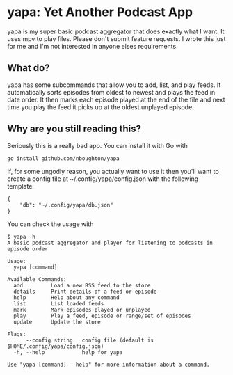 # yapa: Yet Another Podcast App

yapa is my super basic podcast aggregator that does exactly what I want. It uses mpv to
play files. Please don't submit feature requests. I wrote this just for me and I'm not interested in anyone elses requirements.

## What do?

yapa has some subcommands that allow you to add, list, and play feeds. It automatically
sorts episodes from oldest to newest and plays the feed in date order. It then marks each
episode played at the end of the file and next time you play the feed it picks up at the oldest unplayed episode.

## Why are you still reading this?

Seriously this is a really bad app. You can install it with Go with 

```
go install github.com/nboughton/yapa
```

If, for some ungodly reason, you actually want to use it then you'll want to create a config file at ~/.config/yapa/config.json with the following template:

```
{
	"db": "~/.config/yapa/db.json"
}
```

You can check the usage with 

```
$ yapa -h
A basic podcast aggregator and player for listening to podcasts in episode order

Usage:
  yapa [command]

Available Commands:
  add         Load a new RSS feed to the store
  details     Print details of a feed or episode
  help        Help about any command
  list        List loaded feeds
  mark        Mark episodes played or unplayed
  play        Play a feed, episode or range/set of episodes
  update      Update the store

Flags:
      --config string   config file (default is $HOME/.config/yapa/config.json)
  -h, --help            help for yapa

Use "yapa [command] --help" for more information about a command.
```